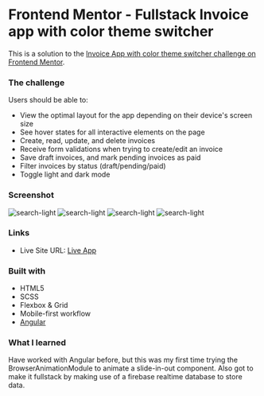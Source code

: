 # Frontend Mentor - Fullstack Invoice app with color theme switcher

This is a solution to the [Invoice App with color theme switcher challenge on Frontend Mentor](https://www.frontendmentor.io/challenges/invoice-app-i7KaLTQjl). 

### The challenge

Users should be able to:

- View the optimal layout for the app depending on their device's screen size
- See hover states for all interactive elements on the page
- Create, read, update, and delete invoices
- Receive form validations when trying to create/edit an invoice
- Save draft invoices, and mark pending invoices as paid
- Filter invoices by status (draft/pending/paid)
- Toggle light and dark mode


### Screenshot

![search-light](./assets/design/overview-web-dark.PNG)
![search-light](./assets/design/invoice-slidein-web-dark.PNG)
![search-light](./assets/design/details-web-light.PNG)
![search-light](./assets/design/invoice-slidein-mobile-light.PNG)

### Links

- Live Site URL: [Live App](https://invoices-mentor.netlify.app/)

### Built with

- HTML5
- SCSS
- Flexbox & Grid
- Mobile-first workflow
- [Angular](https://angular.io/)

### What I learned

Have worked with Angular before, but this was my first time trying the BrowserAnimationModule to animate a slide-in-out component.
Also got to make it fullstack by making use of a firebase realtime database to store data.